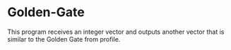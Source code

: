 # Golden-Gate

This program receives an integer vector and outputs another vector that is similar to the Golden Gate from profile.
